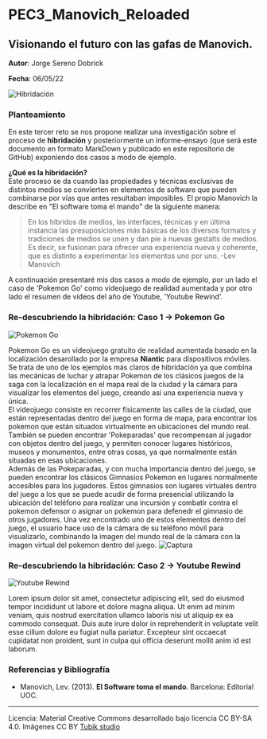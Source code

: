 # PEC3_Manovich_Reloaded
##  Visionando el futuro con las gafas de Manovich.


**Autor**: Jorge Sereno Dobrick

**Fecha**: 06/05/22

![Hibridación](https://www.playmedic.com/wp-content/uploads/2016/05/recursos-digitales-para-farmacia.png) 



### Planteamiento


En este tercer reto se nos propone realizar una investigación sobre el proceso de **hibridación** y posteriormente un informe-ensayo (que será este documento en formato MarkDown y publicado en este repositorio de GitHub) exponiendo dos casos a modo de ejemplo.  
  
**¿Qué es la hibridación?**  
Este proceso se da cuando las propiedades y técnicas exclusivas de distintos medios se convierten en elementos de software que pueden combinarse por vías que antes resultaban imposibles.
El propio Manovich la describe en "El software toma el mando" de la siguiente manera: 
>En los híbridos de medios, las interfaces, técnicas y en última instancia las presuposiciones más básicas de los diversos formatos y tradiciones de medios se unen y dan pie a nuevas gestalts de medios. Es decir, se fusionan para ofrecer una experiencia nueva y coherente, que es distinto a experimentar los elementos uno por uno. -Lev Manovich

A continuación presentaré mis dos casos a modo de ejemplo, por un lado el caso de 'Pokemon Go' como videojuego de realidad aumentada y por otro lado el resumen de vídeos del año de Youtube, 'Youtube Rewind'.


### Re-descubriendo la hibridación: Caso 1 -> Pokemon Go
![Pokemon Go](https://assets.pokemon.com/assets/cms2-es-es/img/video-games/video-games/pokemon_go/pokemon-go-169.jpg) 

Pokemon Go es un videojuego gratuito de realidad aumentada basado en la localización desarollado por la empresa **Niantic** para dispositivos móviles. Se trata de uno de los ejemplos más claros de hibridación ya que combina las mecánicas de luchar y atrapar Pokemon de los clásicos juegos de la saga con la localización en el mapa real de la ciudad y la cámara para visualizar los elementos del juego, creando así una experiencia nueva y única.  
El videojuego consiste en recorrer físicamente las calles de la ciudad, que están representadas dentro del juego en forma de mapa, para encontrar los pokemon que están situados virtualmente en ubicaciones del mundo real. También se pueden encontrar 'Pokeparadas' que recompensan al jugador con objetos dentro del juego, y permiten conocer lugares históricos, museos y monumentos, entre otras cosas, ya que normalmente están situadas en esas ubicaciones.  
Además de las Pokeparadas, y con mucha importancia dentro del juego, se pueden encontrar los clásicos Gimnasios Pokemon en lugares normalmente accesibles para los jugadores. Estos gimnasios son lugares virtuales dentro del juego a los que se puede acudir de forma presencial utilizando la ubicación del teléfono para realizar una incursión y combatir contra el pokemon defensor o asignar un pokemon para defenedr el gimnasio de otros jugadores.
Una vez encontrado uno de estos elementos dentro del juego, el usuario hace uso de la cámara de su teléfono móvil para visualizarlo, combinando la imagen del mundo real de la cámara con la imagen virtual del pokemon dentro del juego.
![Captura](https://www.movilzona.es/app/uploads/2016/08/caza-pokemon-go.jpg) 


### Re-descubriendo la hibridación: Caso 2 -> Youtube Rewind
![Youtube Rewind](https://depor.com/resizer/NFIxQQGfCvQHApf1t8UaSDxCzrM=/580x330/smart/filters:format(jpeg):quality(75)/cloudfront-us-east-1.images.arcpublishing.com/elcomercio/Z6LZ5PZEQRFWNEPQX2ZL6MFK54.jpg) 

Lorem ipsum dolor sit amet, consectetur adipiscing elit, sed do eiusmod tempor incididunt ut labore et dolore magna aliqua. Ut enim ad minim veniam, quis nostrud exercitation ullamco laboris nisi ut aliquip ex ea commodo consequat. Duis aute irure dolor in reprehenderit in voluptate velit esse cillum dolore eu fugiat nulla pariatur. Excepteur sint occaecat cupidatat non proident, sunt in culpa qui officia deserunt mollit anim id est laborum.


### Referencias y Bibliografía

* Manovich, Lev. (2013). **El Software toma el mando**. Barcelona: Editorial UOC. 


----

Licencia: Material Creative Commons desarrollado bajo licencia CC BY-SA 4.0. Imágenes CC BY [Tubik studio](https://blog.tubikstudio.com/how-to-create-original-flat-illustrations-designers-tips/) 
